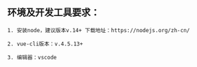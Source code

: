 <!--
 * @Author: your name
 * @Date: 2022-03-14 16:49:01
 * @LastEditTime: 2022-03-14 17:33:47
 * @LastEditors: Please set LastEditors
 * @Description: 打开koroFileHeader查看配置 进行设置: https://github.com/OBKoro1/koro1FileHeader/wiki/%E9%85%8D%E7%BD%AE
 * @FilePath: \vuePress\docs\pages\folder1\tets1.md
-->
## 环境及开发工具要求：
    1. 安装node，建议版本v.14+ 下载地址：https://nodejs.org/zh-cn/

    2. vue-cli版本：v.4.5.13+

    3. 编辑器：vscode